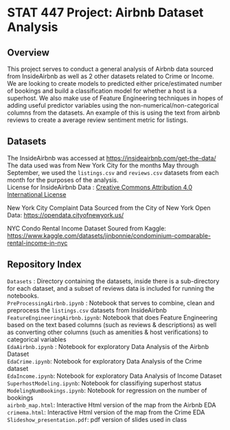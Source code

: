 # STAT 447 Project: Airbnb Dataset Analysis

## Overview

This project serves to conduct a general analysis of Airbnb data sourced from InsideAirbnb as well as 2 other datasets related to Crime or Income. We are looking to create models to predicted either price/estimated number of bookings and build a classification model for whether a host is a superhost. We also make use of Feature Engineering techniques in hopes of adding useful predictor variables using the non-numerical/non-categorical columns from the datasets. An example of this is using the text from airbnb reviews to create a average review sentiment metric for listings.

## Datasets

The InsideAirbnb was accessed at <https://insideairbnb.com/get-the-data/>  
The data used was from New York City for the months May through September, we used the `listings.csv` and `reviews.csv` datasets from each month for the purposes of the analysis.  
License for InsideAirbnb Data : [Creative Commons Attribution 4.0 International License](https://creativecommons.org/licenses/by/4.0/)

New York City Complaint Data
Sourced from the City of New York Open Data: https://opendata.cityofnewyork.us/ 

NYC Condo Rental Income Dataset
Soured from Kaggle: https://www.kaggle.com/datasets/jinbonnie/condominium-comparable-rental-income-in-nyc 


## Repository Index

`Datasets` : Directory containing the datasets, inside there is a sub-directory for each dataset, and a subset of reviews data is included for running the notebooks.  
`PreProcessingAirbnb.ipynb` : Notebook that serves to combine, clean and preprocess the `listings.csv` datasets from InsideAirbnb  
`FeatureEngineeringAirbnb.ipynb`: Notebook that does Feature Engineering based on the text based columns (such as reviews & descriptions) as well as converting other columns (such as amenities & host verifications) to categorical variables  
`EdaAirbnb.ipynb` : Notebook for exploratory Data Analysis of the Airbnb Dataset   
`EdaCrime.ipynb`: Notebook for exploratory Data Analysis of the Crime dataset  
`EdaIncome.ipynb`: Notebook for exploratory Data Analysis of Income Dataset  
`SuperhostModeling.ipynb`: Notebook for classifiying superhost status  
`ModelingNumBookings.ipynb`: Notebook for regression on the number of bookings  
`airbnb_map.html`: Interactive Html version of the map from the Airbnb EDA
`crimema.html`: Interactive Html version of the map from the Crime EDA
`Slideshow_presentation.pdf`: pdf version of slides used in class